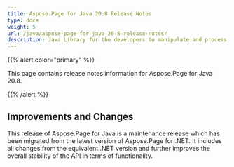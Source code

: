 ```yaml
---
title: Aspose.Page for Java 20.8 Release Notes
type: docs
weight: 5
url: /java/aspose-page-for-java-20-8-release-notes/
description: Java Library for the developers to manipulate and process PS, EPS, and XPS files. Release Notes of Aspose.Page API solution for Java | Release 2020.08
---
```


{{% alert color="primary" %}}

This page contains release notes information for Aspose.Page for Java 20.8.

{{% /alert %}}
## **Improvements and Changes**

This release of Aspose.Page for Java is a maintenance release which has been migrated from the latest version of Aspose.Page for .NET. It includes all changes from the equivalent .NET version and further improves the overall stability of the API in terms of functionality.
